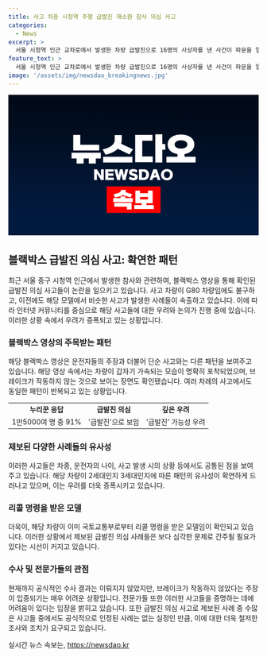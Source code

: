 ```yaml
---
title: 사고 차종 시청역 주행 급발진 재소환 참사 의심 사고
categories:
  - News
excerpt: >
  서울 시청역 인근 교차로에서 발생한 차량 급발진으로 16명의 사상자를 낸 사건이 파문을 일으키고 있다. 해당 차량 운전자가 급발진을 주장하며, 과거에도 비슷한 의심 사고가 발생했다는 주장이 제기되고 있다. 유튜브 채널에는 해당 차종의 급발진 의심 사고 영상이 재조명되면서 논의가 진행 중이다. 이에 15000명 이상의 누리꾼들 중 91%가 급발진으로 판단했으며, 해당 차량은 리콜 명령을 받은 모델로 확인됐다. 또한, 운행 중인 차량의 블랙박스 등을 통해 운전자 본인이 입증해야 하는데, 이는 쉽지 않은 과제로 여겨지고 있다.
feature_text: >
  서울 시청역 인근 교차로에서 발생한 차량 급발진으로 16명의 사상자를 낸 사건이 파문을 일으키고 있다. 해당 차량 운전자가 급발진을 주장하며, 과거에도 비슷한 의심 사고가 발생했다는 주장이 제기되고 있다. 유튜브 채널에는 해당 차종의 급발진 의심 사고 영상이 재조명되면서 논의가 진행 중이다. 이에 15000명 이상의 누리꾼들 중 91%가 급발진으로 판단했으며, 해당 차량은 리콜 명령을 받은 모델로 확인됐다. 또한, 운행 중인 차량의 블랙박스 등을 통해 운전자 본인이 입증해야 하는데, 이는 쉽지 않은 과제로 여겨지고 있다.
image: '/assets/img/newsdao_breakingnews.jpg'
---
```


<p><img src="/assets/img/newsdao_breakingnews.jpg" alt="firstkoreanews 속보" /></p>

<h2 data-ke-size="size26">블랙박스 급발진 의심 사고: 확연한 패턴</h2>

<p data-ke-size="size16">최근 서울 중구 시청역 인근에서 발생한 참사와 관련하여, 블랙박스 영상을 통해 확인된 급발진 의심 사고들이 논란을 일으키고 있습니다. 사고 차량이 G80 차량임에도 불구하고, 이전에도 해당 모델에서 비슷한 사고가 발생한 사례들이 속출하고 있습니다. 이에 따라 인터넷 커뮤니티를 중심으로 해당 사고들에 대한 우려와 논의가 진행 중에 있습니다. 이러한 상황 속에서 우려가 증폭되고 있는 상황입니다.</p>

<h3>블랙박스 영상의 주목받는 패턴</h3>

<p data-ke-size="size16">해당 블랙박스 영상은 운전자들의 주장과 더불어 단순 사고와는 다른 패턴을 보여주고 있습니다. 해당 영상 속에서는 차량이 갑자기 가속되는 모습이 명확히 포착되었으며, 브레이크가 작동하지 않는 것으로 보이는 장면도 확인됐습니다. 여러 차례의 사고에서도 동일한 패턴이 반복되고 있는 상황입니다.</p>

<table>
    <tr>
        <td style="text-align: center; height: 17px;"><b>누리꾼 응답</b></td>
        <td style="text-align: center; height: 17px;"><b>급발진 의심</b></td>
        <td style="text-align: center; height: 17px;"><b>깊은 우려</b></td>
    </tr>
    <tr>
        <td style="text-align: center; height: 17px;">1만5000여 명 중 91%</td>
        <td style="text-align: center; height: 17px;">'급발진'으로 보임</td>
        <td style="text-align: center; height: 17px;">'급발진' 가능성 우려</td>
    </tr>
</table>

<h3>제보된 다양한 사례들의 유사성</h3>

<p data-ke-size="size16">이러한 사고들은 차종, 운전자의 나이, 사고 발생 시의 상황 등에서도 공통된 점을 보여주고 있습니다. 해당 차량이 2세대인지 3세대인지에 따른 패턴의 유사성이 확연하게 드러나고 있으며, 이는 우려를 더욱 증폭시키고 있습니다.</p>

<h3>리콜 명령을 받은 모델</h3>

<p data-ke-size="size16">더욱이, 해당 차량이 이미 국토교통부로부터 리콜 명령을 받은 모델임이 확인되고 있습니다. 이러한 상황에서 제보된 급발진 의심 사례들은 보다 심각한 문제로 간주될 필요가 있다는 시선이 커지고 있습니다.</p>

<h3>수사 및 전문가들의 관점</h3>

<p data-ke-size="size16">현재까지 공식적인 수사 결과는 이뤄지지 않았지만, 브레이크가 작동하지 않았다는 주장이 입증되기는 매우 어려운 상황입니다. 전문가들 또한 이러한 사고들을 증명하는 데에 어려움이 있다는 입장을 밝히고 있습니다. 또한 급발진 의심 사고로 제보된 사례 중 수많은 사고들 중에서도 공식적으로 인정된 사례는 없는 실정인 만큼, 이에 대한 더욱 철저한 조사와 조치가 요구되고 있습니다.</p>
실시간 뉴스 속보는, <a href="https://newsdao.kr" rel="dofollow">https://newsdao.kr</a>


